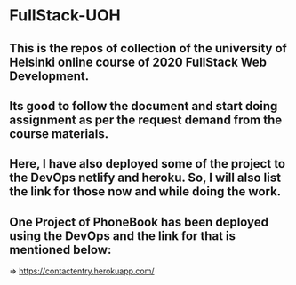 # FullStack-UOH
## This is the repos of collection of the university of Helsinki online course of 2020 FullStack Web Development.
## Its good to follow the document and start doing assignment as per the request demand from the course materials.

## Here, I have also deployed some of the project to the DevOps netlify and heroku. So, I will also list the link for those now and while doing the work.
## One Project of PhoneBook has been deployed using the DevOps and the link for that is mentioned below:
=> https://contactentry.herokuapp.com/
